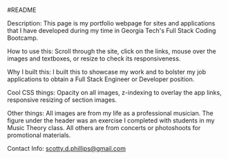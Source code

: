#README

Description: This page is my portfolio webpage for sites and applications that I have developed during my time in Georgia Tech's Full Stack Coding Bootcamp.

How to use this: Scroll through the site, click on the links, mouse over the images and textboxes, or resize to check its responsiveness.

Why I built this: I built this to showcase my work and to bolster my job applications to obtain a Full Stack Engineer or Developer position.

Cool CSS things: Opacity on all images, z-indexing to overlay the app links, responsive resizing of section images.

Other things: All images are from my life as a professional musician. The figure under the header was an exercise I completed with students in my Music Theory class. All others are from concerts or photoshoots for promotional materials.

Contact Info: scotty.d.phillips@gmail.com